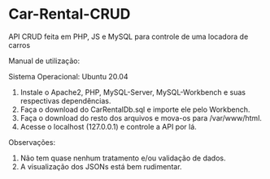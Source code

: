 # Car-Rental-CRUD
API CRUD feita em PHP, JS e MySQL para controle de uma locadora de carros

Manual de utilização:

  Sistema Operacional: Ubuntu 20.04
  
  1. Instale o Apache2, PHP, MySQL-Server, MySQL-Workbench e suas respectivas dependências.
  2. Faça o download do CarRentalDb.sql e importe ele pelo Workbench.
  3. Faça o download do resto dos arquivos e mova-os para /var/www/html.
  4. Acesse o localhost (127.0.0.1) e controle a API por lá.

Observações:

  1. Não tem quase nenhum tratamento e/ou validação de dados.
  2. A visualização dos JSONs está bem rudimentar.

